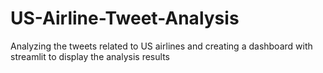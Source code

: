 # US-Airline-Tweet-Analysis
Analyzing the tweets related to US airlines and creating a dashboard with streamlit to display the analysis results
